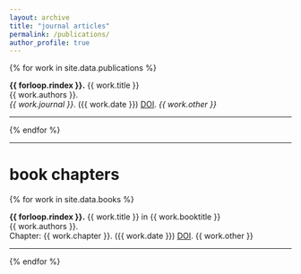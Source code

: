 ```yaml
---
layout: archive
title: "journal articles"
permalink: /publications/
author_profile: true
---
```


{% for work in site.data.publications %}
  <div id="container">
    <div id="left">
        <b>{{ forloop.rindex }}.</b>
        {{ work.title }}<br>
        {{ work.authors }}.<br>
        <i>{{ work.journal }}</i>. ({{ work.date }}) <a href="{{ work.url }}">DOI</a>. <i>{{ work.other }}</i>
        <br>
    </div>
    <div class="clear"></div>
  </div>
  <hr>
{% endfor %}

---

# book chapters

{% for work in site.data.books %}
  <div id="container">
    <div id="left">
        <b>{{ forloop.rindex }}.</b>
        {{ work.title }} in {{ work.booktitle }}<br>
        {{ work.authors }}.<br>
        Chapter: {{ work.chapter }}. ({{ work.date }}) <a href="{{ work.url }}">DOI</a>. {{ work.other }}
        <br>
    </div>
    <div class="clear"></div>
  </div>
  <hr>
{% endfor %}
